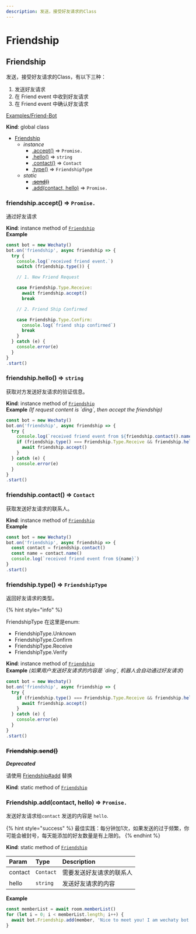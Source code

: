 ```yaml
---
description: 发送，接受好友请求的Class
---
```


# Friendship

## Friendship

发送，接受好友请求的Class，有以下三种：

1. 发送好友请求
2. 在 Friend event 中收到好友请求
3. 在 Friend event 中确认好友请求

[Examples/Friend-Bot](https://github.com/Chatie/wechaty/blob/1523c5e02be46ebe2cc172a744b2fbe53351540e/examples/friend-bot.ts)

**Kind**: global class

* [Friendship](friendship.md#friendship)
  * _instance_
    * [.accept\(\)](friendship.md#friendship-accept-promise) ⇒ `Promise.`
    * [.hello\(\)](friendship.md#friendship-hello-string) ⇒ `string`
    * [.contact\(\)](friendship.md#friendship-contact-contact) ⇒ `Contact`
    * [.type\(\)](friendship.md#friendship-type-friendshiptype) ⇒ `FriendshipType`
  * _static_
    * [~~.send\(\)~~](friendship.md#friendship-send)
    * [.add\(contact, hello\)](friendship.md#friendship-add-contact-hello-promise) ⇒ `Promise.`

### friendship.accept\(\) ⇒ `Promise.`

通过好友请求

**Kind**: instance method of [`Friendship`](friendship.md#friendship)  
**Example**

```javascript
const bot = new Wechaty()
bot.on('friendship', async friendship => {
  try {
    console.log(`received friend event.`)
    switch (friendship.type()) {

    // 1. New Friend Request

    case Friendship.Type.Receive:
      await friendship.accept()
      break

    // 2. Friend Ship Confirmed

    case Friendship.Type.Confirm:
      console.log(`friend ship confirmed`)
      break
    }
  } catch (e) {
    console.error(e)
  }
}
.start()
```

### friendship.hello\(\) ⇒ `string`

获取对方发送好友请求的验证信息。

**Kind**: instance method of [`Friendship`](friendship.md#friendship)  
**Example** _\(If request content is \`ding\`, then accept the friendship\)_

```javascript
const bot = new Wechaty()
bot.on('friendship', async friendship => {
  try {
    console.log(`received friend event from ${friendship.contact().name()}`)
    if (friendship.type() === Friendship.Type.Receive && friendship.hello() === 'ding') {
      await friendship.accept()
    }
  } catch (e) {
    console.error(e)
  }
}
.start()
```

### friendship.contact\(\) ⇒ `Contact`

获取发送好友请求的联系人。

**Kind**: instance method of [`Friendship`](friendship.md#friendship)  
**Example**

```javascript
const bot = new Wechaty()
bot.on('friendship', async friendship => {
  const contact = friendship.contact()
  const name = contact.name()
  console.log(`received friend event from ${name}`)
}
.start()
```

### friendship.type\(\) ⇒ `FriendshipType`

返回好友请求的类型。

{% hint style="info" %}

FriendshipType 在这里是enum:

* FriendshipType.Unknown 
* FriendshipType.Confirm
* FriendshipType.Receive  
* FriendshipType.Verify   

**Kind**: instance method of [`Friendship`](friendship.md#Friendship)  
**Example** _\(如果用户发送好友请求的内容是 \`ding\`, 机器人会自动通过好友请求\)_

```javascript
const bot = new Wechaty()
bot.on('friendship', async friendship => {
  try {
    if (friendship.type() === Friendship.Type.Receive && friendship.hello() === 'ding') {
      await friendship.accept()
    }
  } catch (e) {
    console.error(e)
  }
}
.start()
```

### ~~Friendship.send\(\)~~

_**Deprecated**_

请使用 [Friendship\#add](friendship.md#friendship-add-contact-hello-promise) 替换

**Kind**: static method of [`Friendship`](friendship.md#Friendship)

### Friendship.add\(contact, hello\) ⇒ `Promise.`

发送好友请求给`contact` 发送的内容是 `hello`.

{% hint style="success" %}
最佳实践：每分钟加1次，如果发送的过于频繁，你可能会被封号，每天能添加的好友数量是有上限的。
{% endhint %}

**Kind**: static method of [`Friendship`](friendship.md#Friendship)

| Param | Type | Description |
| :--- | :--- | :--- |
| contact | `Contact` | 需要发送好友请求的联系人 |
| hello | `string` | 发送好友请求的内容 |

**Example**

```javascript
const memberList = await room.memberList()
for (let i = 0; i < memberList.length; i++) {
  await bot.Friendship.add(member, 'Nice to meet you! I am wechaty bot!')
}
```

